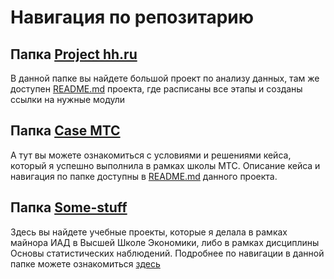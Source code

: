 # Навигация по репозитарию
## Папка [Project hh.ru](https://github.com/jassalm/Resume-Projects/tree/main/Project%20hh.ru)
В данной папке вы найдете большой проект по анализу данных, там же доступен [README.md](https://github.com/jassalm/Resume-Projects/blob/main/Project%20hh.ru/README.md) проекта, где расписаны все этапы и созданы ссылки на нужные модули

## Папка [Case MTC](https://github.com/jassalm/Resume-Projects/tree/main/Case%20MTC)
А тут вы можете ознакомиться с условиями и решениями кейса, который я успешно выполнила в рамках школы MТС. Описание кейса и навигация по папке доступны в [README.md](https://github.com/jassalm/Resume-Projects/tree/main/Case%20MTC) данного проекта.

## Папка [Some-stuff](https://github.com/jassalm/Resume-Projects/tree/main/Some%20stuff)
Здесь вы найдете учебные проекты, которые я делала в рамках майнора ИАД в Высшей Школе Экономики, либо в рамках дисциплины Основы статистических наблюдений. Подробнее по навигации в данной папке можете ознакомиться [здесь](https://github.com/jassalm/Resume-Projects/blob/main/Some%20stuff/README.md)



